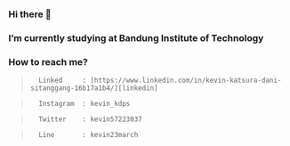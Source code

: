 ### Hi there 👋

###  I’m currently studying at Bandung Institute of Technology
###  How to reach me?
>       Linked     : [https://www.linkedin.com/in/kevin-katsura-dani-sitanggang-16b17a1b4/][linkedin]

>       Instagram  : kevin_kdps

>       Twitter    : kevin57223037

>       Line       : kevin23march
<!--
**kevinkatsura/kevinkatsura** is a ✨ _special_ ✨ repository because its `README.md` (this file) appears on your GitHub profile.

Here are some ideas to get you started:

- 🌱 I’m currently learning Web Development 
- 👯 I’m looking to collaborate on ...
- 🤔 I’m looking for help with ...
- 💬 Ask me about ...
- 📫 How to reach me: ...
- 😄 Pronouns: ...
- ⚡ Fun fact: ...
-->
